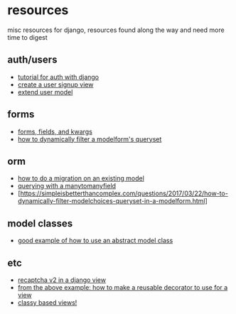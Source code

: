 # resources
misc resources for django, resources found along the way and need more time to digest


## auth/users
- [tutorial for auth with django](https://learndjango.com/tutorials/django-login-and-logout-tutorial)
- [create a user signup view](https://simpleisbetterthancomplex.com/tutorial/2017/02/18/how-to-create-user-sign-up-view.html)
- [extend user model](https://simpleisbetterthancomplex.com/tutorial/2016/07/22/how-to-extend-django-user-model.html)

## forms
- [forms, fields, and kwargs](https://www.agiliq.com/blog/2019/01/django-formview/#adding-form-kwargs)
- [how to dynamically filter a modelform's queryset](https://simpleisbetterthancomplex.com/questions/2017/03/22/how-to-dynamically-filter-modelchoices-queryset-in-a-modelform.html)

## orm
- [how to do a migration on an existing model](https://stackoverflow.com/questions/54855018/how-to-set-default-value-for-new-model-field-in-existing-model-with-data#answer-54855067)
- [querying with a manytomanyfield](https://www.revsys.com/tidbits/tips-using-djangos-manytomanyfield/)
- [https://simpleisbetterthancomplex.com/questions/2017/03/22/how-to-dynamically-filter-modelchoices-queryset-in-a-modelform.html]

## model classes
- [good example of how to use an abstract model class](https://florimondmanca.github.io/djangorestframework-api-key/guide/#api-key-models)

## etc
- [recaptcha v2 in a django view](https://simpleisbetterthancomplex.com/tutorial/2017/02/21/how-to-add-recaptcha-to-django-site.html#recaptcha-decorator)
- [from the above example: how to make a reusable decorator to use for a view](https://simpleisbetterthancomplex.com/tutorial/2017/02/21/how-to-add-recaptcha-to-django-site.html#recaptcha-decorator)
- [classy based views!](https://spapas.github.io/2018/03/19/comprehensive-django-cbv-guide/)

